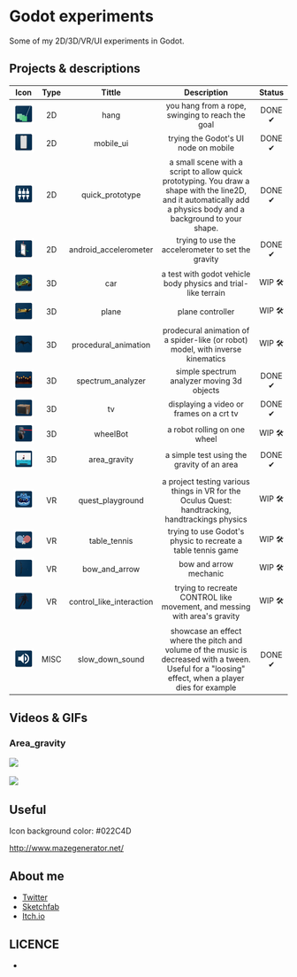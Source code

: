 # Godot experiments

Some of my 2D/3D/VR/UI experiments in Godot.

## Projects & descriptions

| Icon | Type   |  Tittle | Description | Status |
:-----:|:-------:|:-------:|:-----------:|:------:|
![](2D/hang/icon.png) | 2D | hang | you hang from a rope, swinging to reach the goal | DONE ✔
![](2D/mobile_ui/icon.png) | 2D | mobile_ui | trying the Godot's UI node on mobile | DONE ✔
![](2D/quick_prototype/icon.png)| 2D | quick_prototype | a small scene with a script to allow quick prototyping. You draw a shape with the line2D, and it automatically add a physics body and a background to your shape. | DONE ✔
![](2D/android_accelerometer/icon.png)| 2D | android_accelerometer | trying to use the accelerometer to set the gravity | DONE ✔
| | | | |
![](3D/car/icon.png) | 3D | car | a test with godot vehicle body physics and trial-like terrain | WIP 🛠
![](3D/plane/icon.png) | 3D | plane | plane controller | WIP 🛠
![](3D/procedural_animation/icon.png) | 3D | procedural_animation | prodecural animation of a spider-like (or robot) model, with inverse kinematics | WIP 🛠
![](3D/spectrum_analyzer/icon.png) | 3D | spectrum_analyzer | simple spectrum analyzer moving 3d objects | DONE ✔
![](3D/tv/icon.png) | 3D | tv | displaying a video or frames on a crt tv | DONE ✔
![](3D/wheelBot/icon.png) | 3D | wheelBot | a robot rolling on one wheel | WIP 🛠
![](3D/area_gravity/icon.png) | 3D | area_gravity | a simple test using the gravity of an area | DONE ✔
| | | | |
![](VR/quest_playground/icon.png) | VR | quest_playground | a project testing various things in VR for the Oculus Quest: handtracking, handtrackings physics | WIP 🛠
![](VR/table_tennis/icon.png) | VR | table_tennis | trying to use Godot's physic to recreate a table tennis game | WIP 🛠
![](VR/bow_and_arrow/icon.png) | VR | bow_and_arrow | bow and arrow mechanic | WIP 🛠
![](VR/control_like_interaction/icon.png) | VR | control_like_interaction | trying to recreate CONTROL like movement, and messing with area's gravity | WIP 🛠
| | | | |
![](MISC/slow_down_sound/icon.png) | MISC | slow_down_sound | showcase an effect where the pitch and volume of the music is decreased with a tween. Useful for a "loosing" effect, when a player dies for example | DONE ✔

## Videos & GIFs

### Area_gravity

![](videos_gifs/android_accelerometer.gif)

![](videos_gifs/area_gravity.gif)

## Useful

Icon background color: #022C4D

http://www.mazegenerator.net/

## About me

- [Twitter](https://twitter.com/VicMeunier) 
- [Sketchfab](https://sketchfab.com/victor.meunierpk)
- [Itch.io](https://mreliptik.itch.io/)

## LICENCE

- [2D/android_accelerometer]: [Kenney](https://www.kenney.nl/)